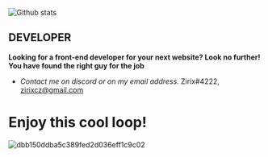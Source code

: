 ![Github stats](https://github-readme-stats.vercel.app/api?username=ZirixCZ)
## **DEVELOPER**
**Looking for a front-end developer for your next website? Look no further! You have found the right guy for the job**
- *Contact me on discord or on my email address.*
Zirix#4222, zirixcz@gmail.com
# Enjoy this cool loop!
![dbb150ddba5c389fed2d036eff1c9c02](https://user-images.githubusercontent.com/49836430/111868463-40234200-897a-11eb-9ac0-8761a74f194a.gif)



